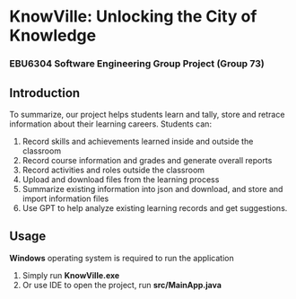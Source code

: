 # KnowVille: Unlocking the City of Knowledge
### EBU6304 Software Engineering Group Project (Group 73)
## Introduction
To summarize, our project helps students learn and tally, store and retrace information about their learning careers. Students can:
1. Record skills and achievements learned inside and outside the classroom
2. Record course information and grades and generate overall reports
3. Record activities and roles outside the classroom
4. Upload and download files from the learning process
5. Summarize existing information into json and download, and store and import information files
6. Use GPT to help analyze existing learning records and get suggestions.
## Usage
**Windows** operating system is required to run the application
1. Simply run **KnowVille.exe**
2. Or use IDE to open the project, run **src/MainApp.java**
